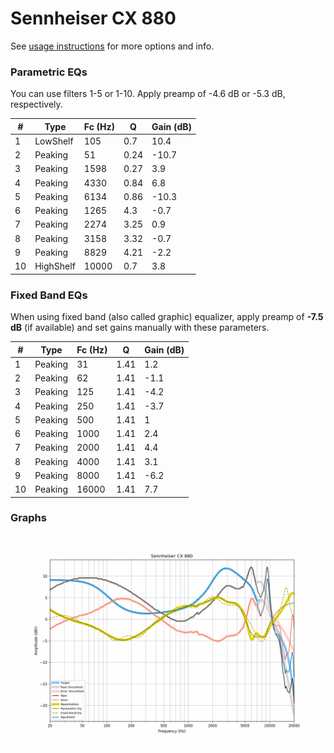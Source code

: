 # Sennheiser CX 880
See [usage instructions](https://github.com/jaakkopasanen/AutoEq#usage) for more options and info.

### Parametric EQs
You can use filters 1-5 or 1-10. Apply preamp of -4.6 dB or -5.3 dB, respectively.

|   # | Type      |   Fc (Hz) |    Q |   Gain (dB) |
|-----|-----------|-----------|------|-------------|
|   1 | LowShelf  |       105 | 0.7  |        10.4 |
|   2 | Peaking   |        51 | 0.24 |       -10.7 |
|   3 | Peaking   |      1598 | 0.27 |         3.9 |
|   4 | Peaking   |      4330 | 0.84 |         6.8 |
|   5 | Peaking   |      6134 | 0.86 |       -10.3 |
|   6 | Peaking   |      1265 | 4.3  |        -0.7 |
|   7 | Peaking   |      2274 | 3.25 |         0.9 |
|   8 | Peaking   |      3158 | 3.32 |        -0.7 |
|   9 | Peaking   |      8829 | 4.21 |        -2.2 |
|  10 | HighShelf |     10000 | 0.7  |         3.8 |

### Fixed Band EQs
When using fixed band (also called graphic) equalizer, apply preamp of **-7.5 dB** (if available) and set gains manually with these parameters.

|   # | Type    |   Fc (Hz) |    Q |   Gain (dB) |
|-----|---------|-----------|------|-------------|
|   1 | Peaking |        31 | 1.41 |         1.2 |
|   2 | Peaking |        62 | 1.41 |        -1.1 |
|   3 | Peaking |       125 | 1.41 |        -4.2 |
|   4 | Peaking |       250 | 1.41 |        -3.7 |
|   5 | Peaking |       500 | 1.41 |         1   |
|   6 | Peaking |      1000 | 1.41 |         2.4 |
|   7 | Peaking |      2000 | 1.41 |         4.4 |
|   8 | Peaking |      4000 | 1.41 |         3.1 |
|   9 | Peaking |      8000 | 1.41 |        -6.2 |
|  10 | Peaking |     16000 | 1.41 |         7.7 |

### Graphs
![](./Sennheiser%20CX%20880.png)
